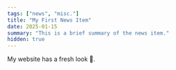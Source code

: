 ```yaml
---
tags: ["news", "misc."]
title: "My First News Item"
date: 2025-01-15
summary: "This is a brief summary of the news item."
hidden: true
---
```

My website has a fresh look 🎨.